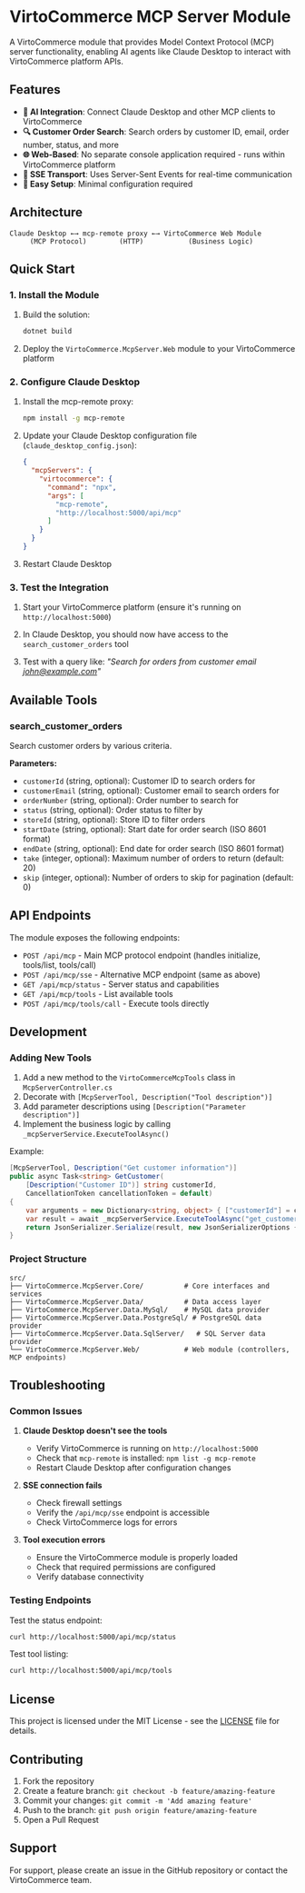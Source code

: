 # VirtoCommerce MCP Server Module

A VirtoCommerce module that provides Model Context Protocol (MCP) server functionality, enabling AI agents like Claude Desktop to interact with VirtoCommerce platform APIs.

## Features

- **🤖 AI Integration**: Connect Claude Desktop and other MCP clients to VirtoCommerce
- **🔍 Customer Order Search**: Search orders by customer ID, email, order number, status, and more
- **🌐 Web-Based**: No separate console application required - runs within VirtoCommerce platform
- **🚀 SSE Transport**: Uses Server-Sent Events for real-time communication
- **🔧 Easy Setup**: Minimal configuration required

## Architecture

```
Claude Desktop ←→ mcp-remote proxy ←→ VirtoCommerce Web Module
     (MCP Protocol)        (HTTP)           (Business Logic)
```

## Quick Start

### 1. Install the Module

1. Build the solution:
   ```bash
   dotnet build
   ```

2. Deploy the `VirtoCommerce.McpServer.Web` module to your VirtoCommerce platform

### 2. Configure Claude Desktop

1. Install the mcp-remote proxy:
   ```bash
   npm install -g mcp-remote
   ```

2. Update your Claude Desktop configuration file (`claude_desktop_config.json`):
   ```json
   {
     "mcpServers": {
       "virtocommerce": {
         "command": "npx",
         "args": [
           "mcp-remote",
           "http://localhost:5000/api/mcp"
         ]
       }
     }
   }
   ```

3. Restart Claude Desktop

### 3. Test the Integration

1. Start your VirtoCommerce platform (ensure it's running on `http://localhost:5000`)

2. In Claude Desktop, you should now have access to the `search_customer_orders` tool

3. Test with a query like: *"Search for orders from customer email john@example.com"*

## Available Tools

### search_customer_orders

Search customer orders by various criteria.

**Parameters:**
- `customerId` (string, optional): Customer ID to search orders for
- `customerEmail` (string, optional): Customer email to search orders for
- `orderNumber` (string, optional): Order number to search for
- `status` (string, optional): Order status to filter by
- `storeId` (string, optional): Store ID to filter orders
- `startDate` (string, optional): Start date for order search (ISO 8601 format)
- `endDate` (string, optional): End date for order search (ISO 8601 format)
- `take` (integer, optional): Maximum number of orders to return (default: 20)
- `skip` (integer, optional): Number of orders to skip for pagination (default: 0)

## API Endpoints

The module exposes the following endpoints:

- `POST /api/mcp` - Main MCP protocol endpoint (handles initialize, tools/list, tools/call)
- `POST /api/mcp/sse` - Alternative MCP endpoint (same as above)
- `GET /api/mcp/status` - Server status and capabilities
- `GET /api/mcp/tools` - List available tools
- `POST /api/mcp/tools/call` - Execute tools directly

## Development

### Adding New Tools

1. Add a new method to the `VirtoCommerceMcpTools` class in `McpServerController.cs`
2. Decorate with `[McpServerTool, Description("Tool description")]`
3. Add parameter descriptions using `[Description("Parameter description")]`
4. Implement the business logic by calling `_mcpServerService.ExecuteToolAsync()`

Example:
```csharp
[McpServerTool, Description("Get customer information")]
public async Task<string> GetCustomer(
    [Description("Customer ID")] string customerId,
    CancellationToken cancellationToken = default)
{
    var arguments = new Dictionary<string, object> { ["customerId"] = customerId };
    var result = await _mcpServerService.ExecuteToolAsync("get_customer", arguments, cancellationToken);
    return JsonSerializer.Serialize(result, new JsonSerializerOptions { WriteIndented = true });
}
```

### Project Structure

```
src/
├── VirtoCommerce.McpServer.Core/          # Core interfaces and services
├── VirtoCommerce.McpServer.Data/          # Data access layer
├── VirtoCommerce.McpServer.Data.MySql/    # MySQL data provider
├── VirtoCommerce.McpServer.Data.PostgreSql/ # PostgreSQL data provider
├── VirtoCommerce.McpServer.Data.SqlServer/   # SQL Server data provider
└── VirtoCommerce.McpServer.Web/           # Web module (controllers, MCP endpoints)
```

## Troubleshooting

### Common Issues

1. **Claude Desktop doesn't see the tools**
   - Verify VirtoCommerce is running on `http://localhost:5000`
   - Check that `mcp-remote` is installed: `npm list -g mcp-remote`
   - Restart Claude Desktop after configuration changes

2. **SSE connection fails**
   - Check firewall settings
   - Verify the `/api/mcp/sse` endpoint is accessible
   - Check VirtoCommerce logs for errors

3. **Tool execution errors**
   - Ensure the VirtoCommerce module is properly loaded
   - Check that required permissions are configured
   - Verify database connectivity

### Testing Endpoints

Test the status endpoint:
```bash
curl http://localhost:5000/api/mcp/status
```

Test tool listing:
```bash
curl http://localhost:5000/api/mcp/tools
```

## License

This project is licensed under the MIT License - see the [LICENSE](LICENSE) file for details.

## Contributing

1. Fork the repository
2. Create a feature branch: `git checkout -b feature/amazing-feature`
3. Commit your changes: `git commit -m 'Add amazing feature'`
4. Push to the branch: `git push origin feature/amazing-feature`
5. Open a Pull Request

## Support

For support, please create an issue in the GitHub repository or contact the VirtoCommerce team.
